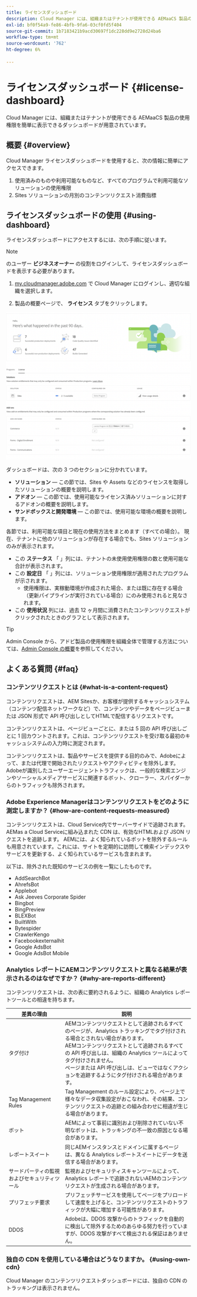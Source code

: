 ```yaml
---
title: ライセンスダッシュボード
description: Cloud Manager には、組織またはテナントが使用できる AEMaaCS 製品の使用権限を簡単に表示できるダッシュボードが用意されています。
exl-id: bf0f54a9-fe86-4bfb-9fa6-03cf0fd5f404
source-git-commit: 1b7183421b9acd30697f1dc228dd9e2728d24ba6
workflow-type: tm+mt
source-wordcount: '762'
ht-degree: 6%

---
```


# ライセンスダッシュボード {#license-dashboard}

Cloud Manager には、組織またはテナントが使用できる AEMaaCS 製品の使用権限を簡単に表示できるダッシュボードが用意されています。

## 概要 {#overview}

Cloud Manager ライセンスダッシュボードを使用すると、次の情報に簡単にアクセスできます。

1. 使用済みのものや利用可能なものなど、すべてのプログラムで利用可能なソリューションの使用権限
1. Sites ソリューションの月別のコンテンツリクエスト消費指標

## ライセンスダッシュボードの使用 {#using-dashboard}

ライセンスダッシュボードにアクセスするには、次の手順に従います。

>[!NOTE]
>
>のユーザー **ビジネスオーナー** の役割をログインして、ライセンスダッシュボードを表示する必要があります。

1. [my.cloudmanager.adobe.com](https://my.cloudmanager.adobe.com/) で Cloud Manager にログインし、適切な組織を選択します。

1. 製品の概要ページで、 **ライセンス** タブをクリックします。

![ライセンスダッシュボード](assets/license-dashboard.png)

ダッシュボードは、次の 3 つのセクションに分かれています。

* **ソリューション**  — この節では、Sites や Assets などのライセンスを取得したソリューションの概要を説明します。
* **アドオン**  — この節では、使用可能なライセンス済みソリューションに対するアドオンの概要を説明します。
* **サンドボックスと開発環境**  — この節では、使用可能な環境の概要を説明します。

各節では、利用可能な項目と現在の使用方法をまとめます（すべての場合）。 現在、テナントに他のソリューションが存在する場合でも、Sites ソリューションのみが表示されます。

* この **ステータス** 「 」列には、テナントの未使用使用権限の数と使用可能な合計が表示されます。
* この **設定日** 「 」列には、ソリューション使用権限が適用されたプログラムが示されます。
   * 使用権限は、実稼動環境が作成された場合、または既に存在する場合（更新パイプラインが実行されている場合）にのみ使用されると見なされます。
* この **使用状況** 列には、過去 12 ヶ月間に消費されたコンテンツリクエストがクリックされたときのグラフとして表示されます。

>[!TIP]
>
>Admin Console から、アドビ製品の使用権限を組織全体で管理する方法については、[Admin Console の概要](https://helpx.adobe.com/jp/enterprise/using/admin-console.html)を参照してください。

## よくある質問 {#faq}

### コンテンツリクエストとは {#what-is-a-content-request}

コンテンツリクエストは、AEM Sitesか、お客様が提供するキャッシュシステム（コンテンツ配信ネットワークなど）で、コンテンツやデータをページビューまたは JSON 形式で API 呼び出しとしてHTMLで配信するリクエストです。

コンテンツリクエストは、ページビューごとに、または 5 回の API 呼び出しごとに 1 回カウントされます。これは、コンテンツリクエストを受け取る最初のキャッシュシステムの入力時に測定されます。

コンテンツリクエストは、製品やサービスを提供する目的のみで、Adobeによって、または代理で開始されたリクエストやアクティビティを除外します。 Adobeが識別したユーザーエージェントトラフィックは、一般的な検索エンジンやソーシャルメディアサービスに関連するボット、クローラー、スパイダーからのトラフィックも除外されます。

### Adobe Experience Managerはコンテンツリクエストをどのように測定しますか？ {#how-are-content-requests-measured}

コンテンツリクエストは、Cloud Service内でサーバーサイドで追跡されます。 AEMas a Cloud Serviceに組み込まれた CDN は、有効なHTMLおよび JSON リクエストを追跡します。 AEMには、よく知られているボットを除外するルールも用意されています。これには、サイトを定期的に訪問して検索インデックスやサービスを更新する、よく知られているサービスも含まれます。

以下は、除外された既知のサービスの例を一覧にしたものです。

* AddSearchBot
* AhrefsBot
* Applebot
* Ask Jeeves Corporate Spider
* Bingbot
* BingPreview
* BLEXBot
* BuiltWith
* Bytespider
* CrawlerKengo
* Facebookexternalhit
* Google AdsBot
* Google AdsBot Mobile

### Analytics レポートにAEMコンテンツリクエストと異なる結果が表示されるのはなぜですか？ {#why-are-reports-different}

コンテンツリクエストは、次の表に要約されるように、組織の Analytics レポートツールとの相違を持ちます。

| 差異の理由 | 説明 |
|---|---|
| タグ付け | AEMコンテンツリクエストとして追跡されるすべてのページが、Analytics トラッキングでタグ付けされる場合とされない場合があります。<br>AEMコンテンツリクエストとして追跡されるすべての API 呼び出しは、組織の Analytics ツールによってタグ付けされません。<br>ページまたは API 呼び出しは、ビューではなくアクションを追跡するようにタグ付けされる場合があります。 |
| Tag Management Rules | Tag Management のルール設定により、ページ上で様々なデータ収集設定がおこなわれ、その結果、コンテンツリクエストの追跡との組み合わせに相違が生じる場合があります。 |
| ボット | AEMによって事前に識別および削除されていない不明なボットは、トラッキングの不一致の原因となる場合があります。 |
| レポートスイート | 同じAEMインスタンスとドメインに属するページは、異なる Analytics レポートスイートにデータを送信する場合があります。 |
| サードパーティの監視およびセキュリティツール | 監視およびセキュリティスキャンツールによって、Analytics レポートで追跡されないAEMのコンテンツリクエストが生成される場合があります。 |
| プリフェッチ要求 | プリフェッチサービスを使用してページをプリロードして速度を上げると、コンテンツリクエストのトラフィックが大幅に増加する可能性があります。 |
| DDOS | Adobeは、DDOS 攻撃からのトラフィックを自動的に検出して除外するためのあらゆる努力を行っていますが、DDOS 攻撃がすべて検出される保証はありません。 |

### 独自の CDN を使用している場合はどうなりますか。 {#using-own-cdn}

Cloud Manager のコンテンツリクエストダッシュボードには、独自の CDN のトラッキングは表示されません。
